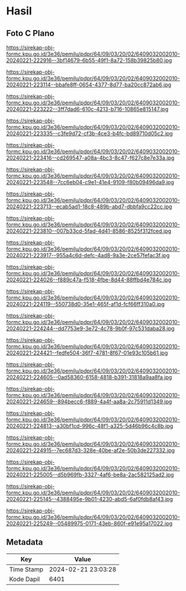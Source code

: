 # Hasil

## Foto C Plano

https://sirekap-obj-formc.kpu.go.id/3e36/pemilu/pdpr/64/09/03/20/02/6409032002010-20240221-222916--3bf14679-6b55-49f1-8a72-158b39825b80.jpg

https://sirekap-obj-formc.kpu.go.id/3e36/pemilu/pdpr/64/09/03/20/02/6409032002010-20240221-223114--bbafe8ff-0654-4377-8d77-ba20cc872ab6.jpg

https://sirekap-obj-formc.kpu.go.id/3e36/pemilu/pdpr/64/09/03/20/02/6409032002010-20240221-223222--3ff7dad6-610c-4213-b716-10865e815147.jpg

https://sirekap-obj-formc.kpu.go.id/3e36/pemilu/pdpr/64/09/03/20/02/6409032002010-20240221-223335--c3fe9d72-cf3b-4ce3-b4fc-bd89710d05c2.jpg

https://sirekap-obj-formc.kpu.go.id/3e36/pemilu/pdpr/64/09/03/20/02/6409032002010-20240221-223416--cd269547-a08a-4bc3-8c47-f627c8e7e33a.jpg

https://sirekap-obj-formc.kpu.go.id/3e36/pemilu/pdpr/64/09/03/20/02/6409032002010-20240221-223548--7cc6eb04-c9e1-41e4-9109-f80b09496da9.jpg

https://sirekap-obj-formc.kpu.go.id/3e36/pemilu/pdpr/64/09/03/20/02/6409032002010-20240221-223713--ecab5ad1-18c8-489b-abd7-dbbfa9cc22cc.jpg

https://sirekap-obj-formc.kpu.go.id/3e36/pemilu/pdpr/64/09/03/20/02/6409032002010-20240221-223810--007b33cd-5fad-4d41-8586-8525f312fced.jpg

https://sirekap-obj-formc.kpu.go.id/3e36/pemilu/pdpr/64/09/03/20/02/6409032002010-20240221-223917--955a4c6d-defc-4ad8-9a3e-2ce57fefac3f.jpg

https://sirekap-obj-formc.kpu.go.id/3e36/pemilu/pdpr/64/09/03/20/02/6409032002010-20240221-224026--f889c47a-f518-4fbe-8d44-88ffbd4e784c.jpg

https://sirekap-obj-formc.kpu.go.id/3e36/pemilu/pdpr/64/09/03/20/02/6409032002010-20240221-224119--550738d0-35e1-465f-af1d-fcf66ff310a0.jpg

https://sirekap-obj-formc.kpu.go.id/3e36/pemilu/pdpr/64/09/03/20/02/6409032002010-20240221-224244--dd7753e9-3e72-4c78-9b0f-97c531daba28.jpg

https://sirekap-obj-formc.kpu.go.id/3e36/pemilu/pdpr/64/09/03/20/02/6409032002010-20240221-224421--fedfe504-36f7-4781-8f67-01e93c105b61.jpg

https://sirekap-obj-formc.kpu.go.id/3e36/pemilu/pdpr/64/09/03/20/02/6409032002010-20240221-224605--0ad58360-6158-4818-b391-31818a9aa8fa.jpg

https://sirekap-obj-formc.kpu.go.id/3e36/pemilu/pdpr/64/09/03/20/02/6409032002010-20240221-224659--894becc6-f889-4a4f-aa8a-2c75911d1349.jpg

https://sirekap-obj-formc.kpu.go.id/3e36/pemilu/pdpr/64/09/03/20/02/6409032002010-20240221-224813--a30bf1cd-996c-48f1-a325-5d46b96c4c8b.jpg

https://sirekap-obj-formc.kpu.go.id/3e36/pemilu/pdpr/64/09/03/20/02/6409032002010-20240221-224915--7ec687d3-328e-40be-af2e-50b3de227332.jpg

https://sirekap-obj-formc.kpu.go.id/3e36/pemilu/pdpr/64/09/03/20/02/6409032002010-20240221-225005--d5b969fb-3327-4af6-be8a-2ac582125ad2.jpg

https://sirekap-obj-formc.kpu.go.id/3e36/pemilu/pdpr/64/09/03/20/02/6409032002010-20240221-225145--4388495e-9b01-4230-abd5-6af0fdb8af43.jpg

https://sirekap-obj-formc.kpu.go.id/3e36/pemilu/pdpr/64/09/03/20/02/6409032002010-20240221-225249--05489975-0171-43eb-860f-e91e95a17022.jpg


## Metadata

| Key        | Value               |
| ---------- | ------------------- |
| Time Stamp | 2024-02-21 23:03:28 |
| Kode Dapil | 6401                |



